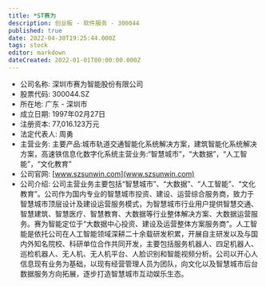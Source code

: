 ```yaml
---
title: *ST赛为
description: 创业板 - 软件服务 - 300044
published: true
date: 2022-04-30T19:25:44.000Z
tags: stock
editor: markdown
dateCreated: 2022-01-01T00:00:00.000Z
---
```


- 公司名称: 深圳市赛为智能股份有限公司
- 股票代码: 300044.SZ
- 所在地: 广东 - 深圳市
- 成立日期: 1997年02月27日
- 注册资本: 77,016.123万元
- 法定代表人: 周勇
- 主营业务: 主要产品:城市轨道交通智能化系统解决方案，建筑智能化系统解决方案，高速铁信息化数字化系统主营业务:“智慧城市”，“大数据”，“人工智能”，“文化教育”
- 公司官网: [www.szsunwin.com](www.szsunwin.com)
- 公司介绍: 公司主营业务主要包括“智慧城市”、“大数据”、“人工智能”、“文化教育”。公司作为国内专业的智慧城市投资、建设、运营综合服务商，致力于智慧城市顶层设计及建设运营服务模式，为智慧城市行业用户提供智慧交通、智慧建筑、智慧医疗、智慧教育、大数据等行业整体解决方案、大数据运营服务。赛为智能定位于“大数据中心投资、建设及运营整体方案服务商”。人工智能是依托公司在人工智能领域深耕二十余载研发积累，开展自主研发以及与国内外知名院校、科研单位合作共同开发，主要包括服务机器人、四足机器人、巡检机器人、无人机、无人机平台、人脸识别和智能视频分析。公司以开心人信息现有业务为基础，以现有经营管理人员为团队，向文化以及智慧城市后台数据服务方向拓展，逐步打造智慧城市互动娱乐生态。


